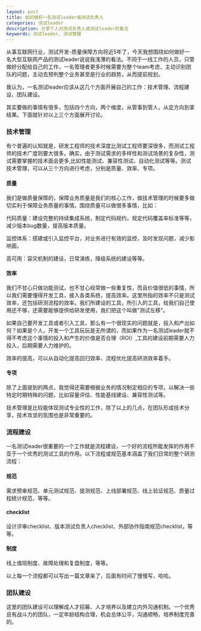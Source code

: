 ```yaml
---
layout: post
title: 如何做好一名测试leader或测试负责人
categories: 测试leader
description: 分享个人对测试负责人或测试leader的看法
keywords: 测试leader, 测试管理
---
```


从事互联网行业，测试开发-质量保障方向将近5年了，今天我想围绕如何做好一名大型互联网产品的测试leader说说我浅薄的看法。不同于一线工作的人员，只管做好分配给自己的工作，一名管理者更多时候需要为整个team考虑，主动识别团队的问题，主动去预判整个业务甚至是行业的趋势，从而提前规划。

我认为，一名测试leader应该从这几个方面开展自己的工作：技术管理、流程建设、团队建设。

其实要做的事情有很多，包括四个方向，两个维度，从管事到管人，从定方向到拿结果。下面就针对以上三个方面展开讨论。

### 技术管理
有个普遍的认知就是，研发工程师的技术深度比测试工程师要深很多，而测试工程师的技术广度则要大很多。确实，由于测试需求的多样性和测试场景的复杂性，测试需要掌握的技术面会更多,比如性能测试、兼容性测试、自动化测试等等。测试技术管理，可以从三个方向进行考虑，分别是质量、效率、专项。

#### 质量
我们是做质量保障的，保障业务质量是我们的核心工作，做技术管理的时候要多做切实利于保障业务质量的事情。围绕质量可以做很多事情，比如：

代码质量：建设完整的持续集成系统，制定代码规约，规定代码覆盖率标准等等，减少版本bug数量，提高版本质量。

监控体系：搭建或引入监控平台，对业务进行有效的监控，及时发现问题，减少影响面。

高可用：容灾机制的建设，日常演练，降级系统的建设等等。

#### 效率
我们不甘心只做功能测试，也不甘心经常做一些重复性，而且价值很低的事情，所以我们需要懂得开发工具，接入各类系统，提高效率。这里所指的效率不只是测试效率，还包括研测流程的效率。我们所建设的工具，所引入的工具，给我们自己使用还不够，还需要能够提供给研发使用，我们把这个叫做"测试左移"。

如果自己要开发工具或者引入工具，那么有一个很现实的问题就是，投入和产出如何？如果是个人，开发一个工具玩玩是无所谓的，而如果作为一名测试leader就不得不考虑这个事情的投入和产生的价值是否合理（ROI）,工具的建设前期需要人力投入，后期需要人力维护的。

效率的提高，可以从自动化提高回归效率、流程优化提高研测效率着手。

#### 专项
除了上面提到的两点，我觉得还需要根据业务的情况制定相应的专项，以解决一些特定时期特殊的问题，比如容量评估、性能基线建设、兼容性测试等。

技术管理是比较能体现测试专业性的工作，除了以上的几点，在团队形成技术分享，技术攻坚的氛围也是非常重要的。

### 流程建设
一名测试leader很重要的一个工作就是流程建设，一个好的流程所能发挥的作用不亚于一个优秀的测试工具的作用。以下流程或规范基本涵盖了我们日常的整个研测流程：

#### 规范
需求预审规范、单元测试规范、提测规范、上线部署规范、线上验证规范、质量过程统计规范，等等。

#### checklist
设计评审checklist、版本测试负责人checklist、外部协作指南规范checklist，等等。

#### 制度
线上值班制度、故障处理和复盘制度，等等。

以上每一个流程都可以写出一篇文章来了，后面有时间了慢慢写，哈哈。

### 团队建设
这里的团队建设可以理解成人才招募、人才培养以及建立内外沟通机制。一个优秀且有战斗力的团队，一定年龄结构合理，机会总体公平，沟通顺畅，培养制度完善的。


